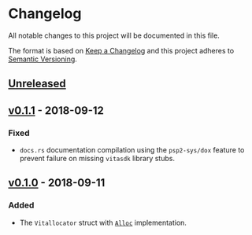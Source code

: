 # Changelog
All notable changes to this project will be documented in this file.

The format is based on [Keep a Changelog](http://keepachangelog.com/en/1.0.0/)
and this project adheres to [Semantic Versioning](http://semver.org/spec/v2.0.0.html).


## [Unreleased]

## [v0.1.1] - 2018-09-12
### Fixed
- `docs.rs` documentation compilation using the `psp2-sys/dox` feature to prevent
  failure on missing `vitasdk` library stubs.


## [v0.1.0] - 2018-09-11
### Added
- The `Vitallocator` struct with [`Alloc`](https://doc.rust-lang.org/nightly/core/alloc/trait.Alloc.html)
  implementation.


[Unreleased]: https://github.com/vita-rust/vitallocator/compare/v0.1.1...HEAD
[v0.1.1]: https://github.com/vita-rust/vitallocator/compare/v0.1.0...v0.1.1
[v0.1.0]: https://github.com/vita-rust/vitallocator/compare/886b278...v0.1.0
